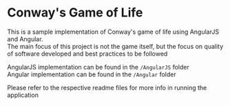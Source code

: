 # Conway's Game of Life

This is a sample implementation of Conway's game of life using AngularJS and Angular.  
The main focus of this project is not the game itself, but the focus on quality of software developed and best practices to be followed  
  
  
AngularJS implementation can be found in the `/AngularJS` folder  
Angular implementation can be found in the `/Angular` folder  
  
Please refer to the respective readme files for more info in running the application

